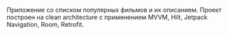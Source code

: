 Приложение со списком популярных фильмов и их описанием. Проект построен на clean architecture с применением MVVM, Hilt, Jetpack Navigation, Room, Retrofit.
